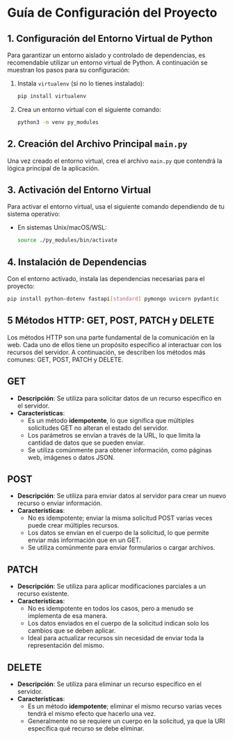 # Guía de Configuración del Proyecto

## 1. Configuración del Entorno Virtual de Python

Para garantizar un entorno aislado y controlado de dependencias, es recomendable utilizar un entorno virtual de Python. A continuación se muestran los pasos para su configuración:

1. Instala `virtualenv` (si no lo tienes instalado):
    ```bash
    pip install virtualenv
    ```

2. Crea un entorno virtual con el siguiente comando:
    ```bash
    python3 -m venv py_modules
    ```

## 2. Creación del Archivo Principal `main.py`

Una vez creado el entorno virtual, crea el archivo `main.py` que contendrá la lógica principal de la aplicación.

## 3. Activación del Entorno Virtual

Para activar el entorno virtual, usa el siguiente comando dependiendo de tu sistema operativo:

- En sistemas Unix/macOS/WSL:
    ```bash
    source ./py_modules/bin/activate
    ```


## 4. Instalación de Dependencias

Con el entorno activado, instala las dependencias necesarias para el proyecto:

```bash
pip install python-dotenv fastapi[standard] pymongo uvicorn pydantic
```

## 5 Métodos HTTP: GET, POST, PATCH y DELETE

Los métodos HTTP son una parte fundamental de la comunicación en la web. Cada uno de ellos tiene un propósito específico al interactuar con los recursos del servidor. A continuación, se describen los métodos más comunes: GET, POST, PATCH y DELETE.

## GET

- **Descripción**: Se utiliza para solicitar datos de un recurso específico en el servidor.
- **Características**:
  - Es un método **idempotente**, lo que significa que múltiples solicitudes GET no alteran el estado del servidor.
  - Los parámetros se envían a través de la URL, lo que limita la cantidad de datos que se pueden enviar.
  - Se utiliza comúnmente para obtener información, como páginas web, imágenes o datos JSON.

## POST

- **Descripción**: Se utiliza para enviar datos al servidor para crear un nuevo recurso o enviar información.
- **Características**:
  - No es idempotente; enviar la misma solicitud POST varias veces puede crear múltiples recursos.
  - Los datos se envían en el cuerpo de la solicitud, lo que permite enviar más información que en un GET.
  - Se utiliza comúnmente para enviar formularios o cargar archivos.

## PATCH

- **Descripción**: Se utiliza para aplicar modificaciones parciales a un recurso existente.
- **Características**:
  - No es idempotente en todos los casos, pero a menudo se implementa de esa manera.
  - Los datos enviados en el cuerpo de la solicitud indican solo los cambios que se deben aplicar.
  - Ideal para actualizar recursos sin necesidad de enviar toda la representación del mismo.

## DELETE

- **Descripción**: Se utiliza para eliminar un recurso específico en el servidor.
- **Características**:
  - Es un método **idempotente**; eliminar el mismo recurso varias veces tendrá el mismo efecto que hacerlo una vez.
  - Generalmente no se requiere un cuerpo en la solicitud, ya que la URI especifica qué recurso se debe eliminar.


